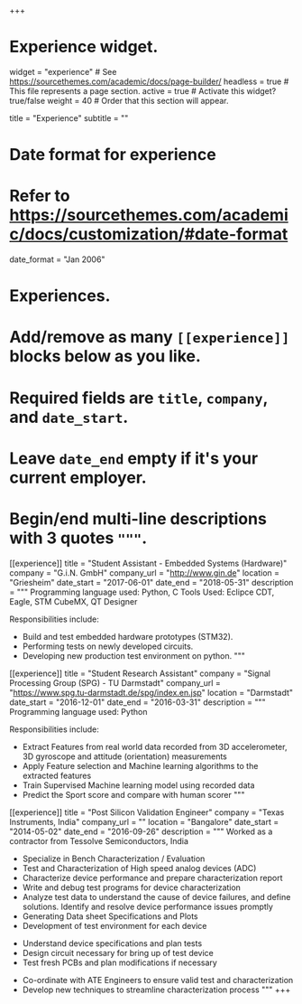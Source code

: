 +++
# Experience widget.
widget = "experience"  # See https://sourcethemes.com/academic/docs/page-builder/
headless = true  # This file represents a page section.
active = true  # Activate this widget? true/false
weight = 40  # Order that this section will appear.

title = "Experience"
subtitle = ""

# Date format for experience
#   Refer to https://sourcethemes.com/academic/docs/customization/#date-format
date_format = "Jan 2006"

# Experiences.
#   Add/remove as many `[[experience]]` blocks below as you like.
#   Required fields are `title`, `company`, and `date_start`.
#   Leave `date_end` empty if it's your current employer.
#   Begin/end multi-line descriptions with 3 quotes `"""`.
[[experience]]
  title = "Student Assistant - Embedded Systems (Hardware)"
  company = "G.i.N. GmbH"
  company_url = "http://www.gin.de"
  location = "Griesheim"
  date_start = "2017-06-01"
  date_end = "2018-05-31"
  description = """
  Programming language used: Python, C
  Tools Used: Eclipce CDT, Eagle, STM CubeMX, QT Designer

  Responsibilities include:
  
  * Build and test embedded hardware prototypes (STM32).
  * Performing tests on newly developed circuits.
  * Developing new production test environment on python.
  """

[[experience]]
  title = "Student Research Assistant"
  company = "Signal Processing Group (SPG) - TU Darmstadt"
  company_url = "https://www.spg.tu-darmstadt.de/spg/index.en.jsp"
  location = "Darmstadt"
  date_start = "2016-12-01"
  date_end = "2016-03-31"
  description = """
  Programming language used: Python

  Responsibilities include:

  * Extract Features from real world data recorded from 3D accelerometer, 3D gyroscope and attitude (orientation) measurements
  * Apply Feature selection and Machine learning algorithms to the extracted features
  * Train Supervised Machine learning model using recorded data
  * Predict the Sport score and compare with human scorer
  """

[[experience]]
  title = "Post Silicon Validation Engineer"
  company = "Texas Instruments, India"
  company_url = ""
  location = "Bangalore"
  date_start = "2014-05-02"
  date_end = "2016-09-26"
  description = """
  Worked as a contractor from Tessolve Semiconductors, India

  * Specialize in Bench Characterization / Evaluation
  * Test and Characterization of High speed analog devices (ADC)
  * Characterize device performance and prepare characterization report
  * Write and debug test programs for device characterization
  * Analyze test data to understand the cause of device failures, and define solutions. Identify and resolve device performance issues promptly
  * Generating Data sheet Specifications and Plots
  * Development of test environment for each device
    
   - Understand device specifications and plan tests
   - Design circuit necessary for bring up of test device
   - Test fresh PCBs and plan modifications if necessary
  * Co-ordinate with ATE Engineers to ensure valid test and characterization
  * Develop new techniques to streamline characterization process
  """
+++

